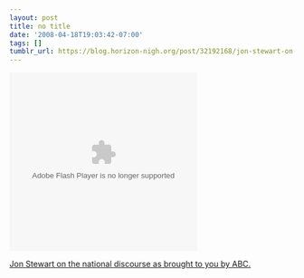 ```yaml
---
layout: post
title: no title
date: '2008-04-18T19:03:42-07:00'
tags: []
tumblr_url: https://blog.horizon-nigh.org/post/32192168/jon-stewart-on-the-national-discourse-as-brought
---
```

<embed flashvars="videoId=166407" src="http://www.thedailyshow.com/sitewide/video_player/view/default/swf.jhtml" quality="high" bgcolor="#cccccc" width="332" height="316" name="comedy_central_player" align="middle" allowscriptaccess="always" allownetworking="external" type="application/x-shockwave-flash" pluginspage="http://www.macromedia.com/go/getflashplayer"></embed>  

[Jon Stewart on the national discourse as brought to you by ABC.](http://www.thedailyshow.com/video/index.jhtml?videoId=166407&title=indecision-2008-philadelphia)

